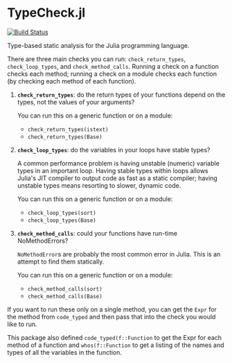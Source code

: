 TypeCheck.jl
============
[![Build Status](https://travis-ci.org/astrieanna/TypeCheck.jl.png?branch=master)](https://travis-ci.org/astrieanna/TypeCheck.jl)

Type-based static analysis for the Julia programming language.

There are three main checks you can run: `check_return_types`, `check_loop_types`, and `check_method_calls`.
Running a check on a function checks each method; running a check on a module checks each function (by checking each method of each function).

1. **`check_return_types`**: do the return types of your functions depend on the types, not the values of your arguments?

    You can run this on a generic function or on a module:
    * `check_return_types(istext)`
    * `check_return_types(Base)`

2. **`check_loop_types`**: do the variables in your loops have stable types?

    A common performance problem is having unstable (numeric) variable types in an important loop.
    Having stable types within loops allows Julia's JIT compiler to output code as fast as a static compiler;
    having unstable types means resorting to slower, dynamic code.

    You can run this on a generic function or on a module:
    * `check_loop_types(sort)`
    * `check_loop_types(Base)`

3. **`check_method_calls`**: could your functions have run-time NoMethodErrors?

    `NoMethodError`s are probably the most common error in Julia. This is an attempt to find them statically.

    You can run this on a generic function or on a module:
    * `check_method_calls(sort)`
    * `check_method_calls(Base)`


If you want to run these only on a single method, you can get the `Expr` for the method from `code_typed` and then pass that into the check you would like to run.

This package also defined `code_typed(f::Function` to get the Expr for each method of a function and `whos(f::Function` to get a listing of the names and types of all the variables in the function.
